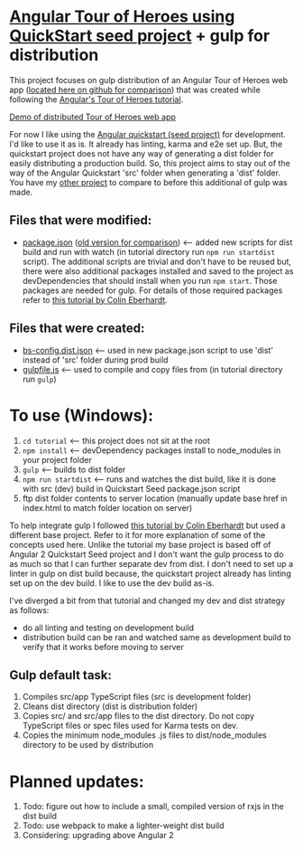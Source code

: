 # [Angular Tour of Heroes using QuickStart seed project](https://github.com/BumbleB2na/Angular_Tour-of-Heroes) + gulp for distribution
  
This project focuses on gulp distribution of an Angular Tour of Heroes web app ([located here on github for comparison](https://github.com/BumbleB2na/Angular_Tour-of-Heroes)) that was created while following the [Angular's Tour of Heroes tutorial](https://angular.io/docs/ts/latest/tutorial/).  
  
[Demo of distributed Tour of Heroes web app](https://mobilewebsmart.com/_tests/20170819_angular_tourofheroes/)  
  
For now I like using the [Angular quickstart (seed project)](https://github.com/angular/quickstart) for development. I'd like to use it as is. It already has linting, karma and e2e set up. But, the quickstart project does not have any way of generating a dist folder for easily distributing a production build. So, this project aims to stay out of the way of the Angular Quickstart 'src' folder when generating a 'dist' folder. You have my [other project](https://github.com/BumbleB2na/Angular_Tour-of-Heroes) to compare to before this additional of gulp was made.  
  
## Files that were modified:
- [package.json](https://github.com/BumbleB2na/Angular_Tour-of-Heroes_Gulp/blob/master/tutorial/package.json) ([old version for comparison](https://github.com/BumbleB2na/Angular_Tour-of-Heroes/blob/master/tutorial/package.json)) <-- added new scripts for dist build and run with watch (in tutorial directory run `npm run startdist` script). The additional scripts are trivial and don't have to be reused but, there were also additional packages installed and saved to the project as devDependencies that should install when you run `npm start`. Those packages are needed for gulp. For details of those required packages refer to [this tutorial by Colin Eberhardt](http://blog.scottlogic.com/2015/12/24/creating-an-angular-2-build.html).    
   
## Files that were created:
- [bs-config.dist.json](https://github.com/BumbleB2na/Angular_Tour-of-Heroes_Gulp/blob/master/tutorial/bs-config.dist.json)  <-- used in new package.json script to use 'dist' instead of 'src' folder during prod build
- [gulpfile.js](https://github.com/BumbleB2na/Angular_Tour-of-Heroes_Gulp/blob/master/tutorial/gulpfile.js)  <-- used to compile and copy files from  (in tutorial directory run `gulp`)  
  
# To use (Windows):
1. `cd tutorial`  <-- this project does not sit at the root
2. `npm install`  <-- devDependency packages install to node_modules in your project folder
3. `gulp`  <-- builds to dist folder
4. `npm run startdist`  <-- runs and watches the dist build, like it is done with src (dev) build in Quickstart Seed package.json script
5. ftp dist folder contents to server location  (manually update base href in index.html to match folder location on server)
  
To help integrate gulp I followed [this tutorial by Colin Eberhardt](http://blog.scottlogic.com/2015/12/24/creating-an-angular-2-build.html) but used a different base project. Refer to it for more explanation of some of the concepts used here. Unlike the tutorial my base project is based off of Angular 2 Quickstart Seed project and I don't want the gulp process to do as much so that I can further separate dev from dist. I don't need to set up a linter in gulp on dist build because, the quickstart project already has linting set up on the dev build. I like to use the dev build as-is.  
  
I've diverged a bit from that tutorial and changed my dev and dist strategy as follows: 
- do all linting and testing on development build
- distribution build can be ran and watched same as development build to verify that it works before moving to server  
  
## Gulp default task:
1. Compiles src/app TypeScript files  (src is development folder)
2. Cleans dist directory  (dist is distribution folder)
3. Copies src/ and src/app files to the dist directory. Do not copy TypeScript files or spec files used for Karma tests on dev.  
4. Copies the minimum node\_modules .js files to dist/node_modules directory to be used by distribution  
  
# Planned updates:
1. Todo: figure out how to include a small, compiled version of rxjs in the dist build
2. Todo: use webpack to make a lighter-weight dist build  
3. Considering: upgrading above Angular 2  
